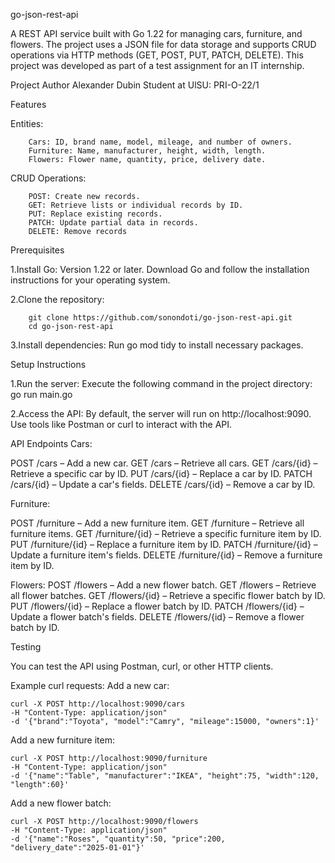 go-json-rest-api

A REST API service built with Go 1.22 for managing cars, furniture, and flowers.
The project uses a JSON file for data storage and supports CRUD operations via HTTP methods (GET, POST, PUT, PATCH, DELETE). This project was developed as part of a test assignment for an IT internship.

Project Author
Alexander Dubin
Student at UlSU: PRI-О-22/1

Features

Entities:

        Cars: ID, brand name, model, mileage, and number of owners.
        Furniture: Name, manufacturer, height, width, length.
        Flowers: Flower name, quantity, price, delivery date.

CRUD Operations:

        POST: Create new records.
        GET: Retrieve lists or individual records by ID.
        PUT: Replace existing records.
        PATCH: Update partial data in records.
        DELETE: Remove records

Prerequisites

1.Install Go: Version 1.22 or later.
Download Go and follow the installation instructions for your operating system.

2.Clone the repository:

        git clone https://github.com/sonondoti/go-json-rest-api.git
        cd go-json-rest-api
        
3.Install dependencies:
Run go mod tidy to install necessary packages.

Setup Instructions

1.Run the server:
  Execute the following command in the project directory:
  go run main.go

2.Access the API: 
  By default, the server will run on http://localhost:9090. Use tools like Postman or curl to interact with the API.

API Endpoints
Cars:

  POST /cars – Add a new car.
  GET /cars – Retrieve all cars.
  GET /cars/{id} – Retrieve a specific car by ID.
  PUT /cars/{id} – Replace a car by ID.
  PATCH /cars/{id} – Update a car's fields.
  DELETE /cars/{id} – Remove a car by ID.

Furniture:

  POST /furniture – Add a new furniture item.
  GET /furniture – Retrieve all furniture items.
  GET /furniture/{id} – Retrieve a specific furniture item by ID.
  PUT /furniture/{id} – Replace a furniture item by ID.
  PATCH /furniture/{id} – Update a furniture item's fields.
  DELETE /furniture/{id} – Remove a furniture item by ID.


Flowers:
  POST /flowers – Add a new flower batch.
  GET /flowers – Retrieve all flower batches.
  GET /flowers/{id} – Retrieve a specific flower batch by ID.
  PUT /flowers/{id} – Replace a flower batch by ID.
  PATCH /flowers/{id} – Update a flower batch's fields.
  DELETE /flowers/{id} – Remove a flower batch by ID.

Testing

You can test the API using Postman, curl, or other HTTP clients.

Example curl requests:
  Add a new car:
    
    curl -X POST http://localhost:9090/cars 
    -H "Content-Type: application/json" 
    -d '{"brand":"Toyota", "model":"Camry", "mileage":15000, "owners":1}'

  Add a new furniture item:
    
    curl -X POST http://localhost:9090/furniture 
    -H "Content-Type: application/json" 
    -d '{"name":"Table", "manufacturer":"IKEA", "height":75, "width":120, "length":60}'

  Add a new flower batch:
    
    curl -X POST http://localhost:9090/flowers 
    -H "Content-Type: application/json" 
    -d '{"name":"Roses", "quantity":50, "price":200, "delivery_date":"2025-01-01"}'




